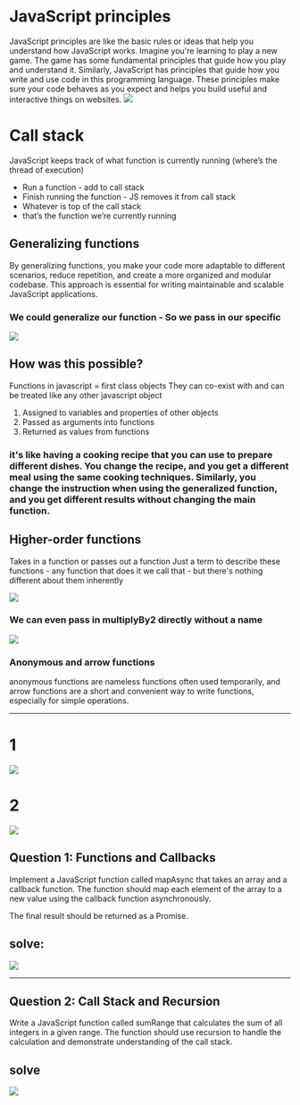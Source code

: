 # JavaScript principles
JavaScript principles are like the basic rules or ideas that help you understand how JavaScript works. Imagine you're learning to play a new game. The game has some fundamental principles that guide how you play and understand it. Similarly, JavaScript has principles that guide how you write and use code in this programming language. These principles make sure your code behaves as you expect and helps you build useful and interactive things on websites.
<img src="https://github.com/TamaraNoierat/Mastering-JavaScript-in-20-Days/assets/130704887/037a20ed-01fb-4432-a86c-686a3035f44f">


# Call stack

JavaScript keeps track of what
function is currently running
(where’s the thread of execution)
- Run a function - add to call stack
- Finish running the function - JS
removes it from call stack
- Whatever is top of the call stack
- that’s the function we’re
currently running
## Generalizing functions
By generalizing functions, you make your code more adaptable to different scenarios, reduce repetition, and create a more organized and modular codebase. This approach is essential for writing maintainable and scalable JavaScript applications.


### We could generalize our function - So we pass in our specific
<img src="https://github.com/TamaraNoierat/Mastering-JavaScript-in-20-Days/assets/130704887/fb4c9491-a765-4d73-8789-4914581dce64">


## How was this possible?
Functions in javascript = first class objects
They can co-exist with and can be treated like any other javascript object
1. Assigned to variables and properties of other objects
2. Passed as arguments into functions
3. Returned as values from functions


### it's like having a cooking recipe that you can use to prepare different dishes. You change the recipe, and you get a different meal using the same cooking techniques. Similarly, you change the instruction when using the generalized function, and you get different results without changing the main function.

## Higher-order functions

Takes in a function or passes out a function
Just a term to describe these functions - any function that does it we call that - but
there's nothing different about them inherently

<img src="https://github.com/TamaraNoierat/Mastering-JavaScript-in-20-Days/assets/130704887/39fdc060-1045-4212-8dc9-fce2b0e4848f">

### We can even pass in multiplyBy2 directly without a name

<img src="https://github.com/TamaraNoierat/Mastering-JavaScript-in-20-Days/assets/130704887/88004c89-84e1-4d23-ac99-3e1e5e97179f">

### Anonymous and arrow functions
anonymous functions are nameless functions often used temporarily, and arrow functions are a short and convenient way to write functions, especially for simple operations.


********************
# 1
<img src="https://github.com/TamaraNoierat/Mastering-JavaScript-in-20-Days/assets/130704887/ccc14bf1-717f-4a0c-b4c5-f68dce877c9a">

# 2

<img src="https://github.com/TamaraNoierat/Mastering-JavaScript-in-20-Days/assets/130704887/53e27edd-e0b9-4e9b-a455-b4eb54cfb3f0">

## Question 1: Functions and Callbacks

Implement a JavaScript function called mapAsync that takes an array and a callback function. 
The function should map each element of the array to a new value using the callback function 
asynchronously. 

The final result should be returned as a Promise.

## solve:
<img src="https://github.com/TamaraNoierat/Mastering-JavaScript-in-20-Days/assets/130704887/33bef53f-9572-44cc-b561-7ddb121da1b1">



**************

## Question 2: Call Stack and Recursion

Write a JavaScript function called sumRange that calculates the sum of all integers in a given range. 
The function should use recursion to handle the calculation and demonstrate understanding of the call stack.

## solve 

<img src="https://github.com/TamaraNoierat/Mastering-JavaScript-in-20-Days/assets/130704887/96ac5f64-7366-4b09-b8c2-197a032f1e00">
